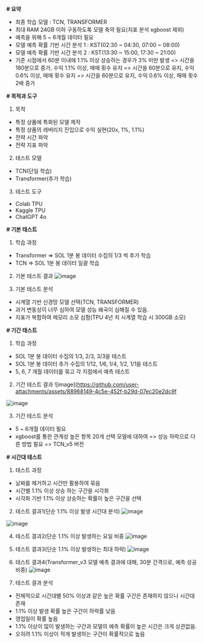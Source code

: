 **# 요약**
- 최종 학습 모델 : TCN, TRANSFORMER
- 최대 RAM 24GB 이하 구동하도록 모델 축약 필요(지표 분석 xgboost 제외)
- 예측을 위해 5 ~ 6개월 데이터 필요
- 모델 예측 확률 기반 시간 분석 1 : KST(02:30 ~ 04:30, 07:00 ~ 08:00)
- 모델 예측 확률 기반 시간 분석 2 : KST(13:30 ~ 15:00, 17:30 ~ 21:00)
- 기준 시점에서 60분 이내에 1.1% 이상 상승하는 경우가 3% 미만 발생
  => 시간을 180분으로 증가, 수익 1.1% 이상, 매매 횟수 유지
  => 시간을 60분으로 유지, 수익 0.6% 이상, 매매 횟수 유지
  => 시간을 60분으로 유지, 수익 0.6% 이상, 매매 횟수 2배 증가


**# 목적과 도구**
1. 목적
- 특정 상품에 특화된 모델 제작
- 특정 상품의 레버리지 진입으로 수익 실현(20x, 1%, 1.1%)
- 전략 시간 파악
- 전략 지표 파악

2. 테스트 모델
- TCN(단일 학습)
- Transformer(추가 학습)

3. 테스트 도구
- Colab TPU
- Kaggle TPU
- ChatGPT 4o


**# 기본 태스트**
1. 학습 과정
- Transformer  => SOL 1분 봉 데이터 수집의 1/3 씩 추가 학습
- TCN  => SOL 1분 봉 데이터 일괄 학습

2. 기본 테스트 결과
![image](https://github.com/user-attachments/assets/a755dfc5-c0e4-421b-8c8e-09b6576c5feb)

3. 기본 테스트 분석
- 시계열 기반 신경망 모델 선택(TCN, TRANSFORMER)
- 과거 변동성이 너무 심하여 모델 성능 왜곡이 심해질 수 있음.
- 지표가 복합하여 메모리 소모 심함(TPU 4년 치 시계열 학습 시 300GB 소모)


**# 기간 태스트**
1. 학습 과정
- SOL 1분 봉 데이터 수집의 1/3, 2/3, 3/3을 테스트
- SOL 1분 봉 데이터 추가 수집의 1/12, 1/6, 1/4, 1/2, 1/1을 테스트
- 5, 6, 7 개월 데이터를 묶고 각 지점에서 예측 테스트 

2. 기간 테스트 결과
![image](https://github.com/user-attachments/assets/88968149-4c5e-452f-b29d-07ec20e2dc9f

![image](https://github.com/user-attachments/assets/0685530a-a426-414c-8390-6784c018322c)

3. 기간 테스트 분석
- 5 ~ 6개월 데이터 필요
- xgboost를 통한 관계성 높은 항목 20개 선택 모델에 대하여 => 성능 하락으로 다른 방법 필요 => TCN_v5 버전


**# 시간대 테스트**
1. 테스트 과정
- 날짜를 제거하고 시간만 활용하여 묶음
- 시간별 1.1% 이상 상승 하는 구간을 시각화
- 시각화 기반 1.1% 이상 상승하는 확률이 높은 구간을 선택

2. 테스트 결과1(단순 1.1% 이상 발생 시간대 분석)
![image](https://github.com/user-attachments/assets/c7a3e31d-c7f0-4778-b769-da1afa986504)

![image](https://github.com/user-attachments/assets/70d7cb67-a0f1-44f5-b6cb-1d97b8331187)

4. 테스트 결과2(단순 1.1% 이상 발생하는 요일 비중
![image](https://github.com/user-attachments/assets/c8c67305-3394-41d0-b09a-507e6ac9bf40)

5. 테스트 결과3(단순 1.1% 이상 발생하는 최대 하락)
![image](https://github.com/user-attachments/assets/57fdfa98-7c50-46aa-9331-49fce321c882)

6. 테스트 결과4(Transformer_v3 모델 예측 결과에 대해, 30분 간격으로, 예측 성공 비중)
![image](https://github.com/user-attachments/assets/ca898980-27a8-4d99-a5da-0d1f5b84ad09)

7. 테스트 결과 분석
- 전체적으로 시간대별 50% 이상과 같은 높은 확률 구간은 존재하지 않으나 시간대 존재
- 1.1% 이상 발생 확률 높은 구간이 하락률 낮음
- 영업일이 확률 높음
- 1.1% 이상이 많이 발생하는 구간과 모델의 예측 확률이 높은 시간은 크게 상관없음.
- 오히려 1.1% 이상이 적게 발생하는 구간이 확률적으로 높음
